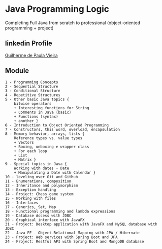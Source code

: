 # Java Programming Logic
Completing Full Java from scratch to professional (object-oriented programming + project)

## linkedin Profile
[Guilherme de Paula Vieira](https://www.linkedin.com/in/guilherme-de-paula-vieira/)

## Module
~~~
1 - Programming Concepts
2 - Sequential Structure
3 - Conditional Structure
4 - Repetitive Structures
5 - Other basic Java topics {
	bitwise operators 
	+ Interesting functions for String
	+ Comments in Java (basic)
	+ Functions (syntax)
	+ another }
6 - Introduction to Object Oriented Programming
7 - Constructors, this word, overload, encapsulation
8 - Memory behavior, arrays, lists {
	Reference types vs. value types
	+ Vectors 
  	+ Boxing, unboxing e wrapper class
	+ For each loop
	+ List
	+ Matrix }
9 - Special topics in Java {
	Working with dates - Date
	+ Manipulating a Date with Calendar }
10 - leveling over Git and Github
11 - Enumerations, composition
12 - Inheritance and polymorphism
13 - Exception handling
14 - Project: Chess game system
15 - Working with files
16 - Interfaces
17 - Generics, Set, Map
18 - Functional programming and lambda expressions
19 - Database Access with JDBC
20 - Graphical interface with JavaFX
21 - Project: Desktop application with JavaFX and MySQL database with JDBC
22 - Java EE - Object-Relational Mapping with JPA / Hibernate
23 - Project: Web services with Spring Boot and JPA
24 - Project: Restful API with Spring Boot and MongoDB database 

